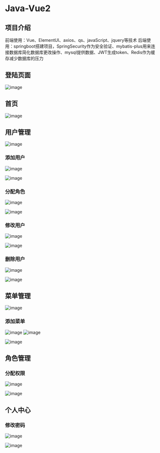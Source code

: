 # Java-Vue2

## 项目介绍
前端使用：Vue、ElementUI、axios、qs、javaScript、jquery等技术
后端使用：springboot搭建项目，SpringSecurity作为安全验证、mybatis-plus用来连接数据库简化数据库更改操作、mysql提供数据、JWT生成token、Redis作为缓存减少数据库的压力

## 登陆页面

![image](https://user-images.githubusercontent.com/99958412/215655624-ff3c483a-19c4-4f50-b742-c1191f43ae42.png)


## 首页 

![image](https://user-images.githubusercontent.com/99958412/215655660-3e56ae34-c9ba-4f46-aaca-c7d52eb4a2d1.png)


## 用户管理

![image](https://user-images.githubusercontent.com/99958412/215655701-d09a7454-af55-40b2-8f88-89da405fb860.png)

### 添加用户
![image](https://user-images.githubusercontent.com/99958412/215655734-8f4f9227-650d-4970-a88a-2360cbf00b6f.png)

![image](https://user-images.githubusercontent.com/99958412/215655760-bd804b71-1569-432f-8769-18211a29c6b2.png)

### 分配角色

![image](https://user-images.githubusercontent.com/99958412/215655786-faf8e0c0-2e33-47fc-88c8-eea5130083a2.png)

![image](https://user-images.githubusercontent.com/99958412/215655814-1b3424a5-1dc4-4d88-9031-68e037c14dcb.png)

### 修改用户
![image](https://user-images.githubusercontent.com/99958412/215655865-2a0b9911-637c-4bd1-9492-b69cd9968939.png)

![image](https://user-images.githubusercontent.com/99958412/215655884-67cb52e2-9e9b-41cc-bfe7-4be1dbfd7d7a.png)

###  删除用户

![image](https://user-images.githubusercontent.com/99958412/215655915-b52f8f1e-8e60-4097-81a5-503d912f97cc.png)

![image](https://user-images.githubusercontent.com/99958412/215655941-91172566-4637-4f47-9ba8-626d4a9fd5e2.png)



## 菜单管理

![image](https://user-images.githubusercontent.com/99958412/215655967-0f735cba-1029-4b07-a217-fbe310c12566.png)

### 添加菜单

![image](https://user-images.githubusercontent.com/99958412/215655988-d4a60d3d-8eb7-40ba-8dbd-45e46434ff01.png)
![image](https://user-images.githubusercontent.com/99958412/215656018-50a0eeef-a6a1-4537-a639-01437d58c64a.png)

![image](https://user-images.githubusercontent.com/99958412/215656047-b4b126a9-b1e9-4ddc-bafa-3b343f210e0d.png)

## 角色管理

### 分配权限
![image](https://user-images.githubusercontent.com/99958412/215656094-73c9fcdc-9888-4cf1-8449-a8541e8833d0.png)

![image](https://user-images.githubusercontent.com/99958412/215656112-98655993-0a5d-41e0-94b1-e5c04dbb3fcb.png)

## 个人中心

### 修改密码

![image](https://user-images.githubusercontent.com/99958412/215656398-790d6b8d-75ce-45c9-9f5c-a374d4b60856.png)

![image](https://user-images.githubusercontent.com/99958412/215656169-0e1586a8-c612-4c63-8a0b-3bb70f4e12a1.png)

